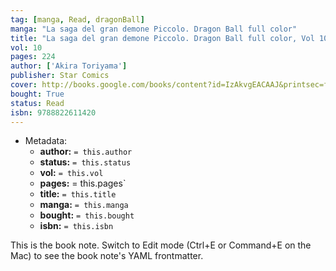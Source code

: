 ```yaml
---
tag: [manga, Read, dragonBall]
manga: "La saga del gran demone Piccolo. Dragon Ball full color"
title: "La saga del gran demone Piccolo. Dragon Ball full color, Vol 10"
vol: 10
pages: 224
author: ['Akira Toriyama']
publisher: Star Comics
cover: http://books.google.com/books/content?id=IzAkvgEACAAJ&printsec=frontcover&img=1&zoom=1&source=gbs_api
bought: True
status: Read
isbn: 9788822611420
---
```


- Metadata:
    - **author:** `= this.author`
    - **status:** `= this.status`
    - **vol:** `= this.vol`
    - **pages:** = this.pages`
    - **title:** `= this.title`
    - **manga:** `= this.manga`
    - **bought:** `= this.bought`
    - **isbn:** `= this.isbn`


This is the book note. Switch to Edit mode (Ctrl+E or Command+E on the Mac) to see the book note's YAML frontmatter.